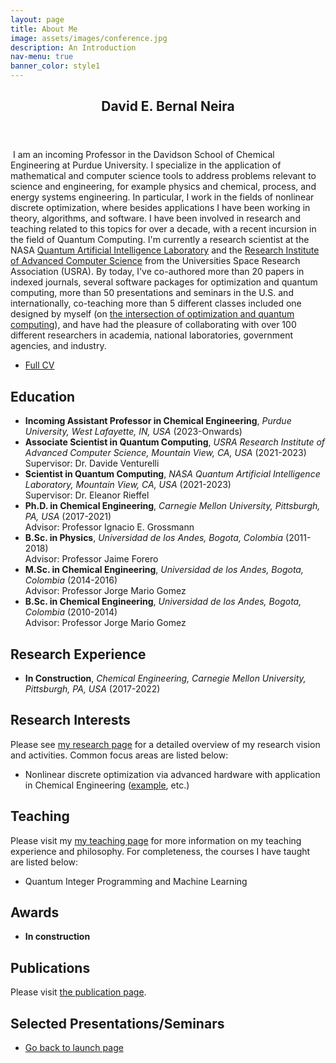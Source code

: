```yaml
---
layout: page
title: About Me
image: assets/images/conference.jpg
description: An Introduction
nav-menu: true
banner_color: style1
---
```


<section id="profile">
	<div class="inner">
        <header class="major">
			<h2>David E. Bernal Neira</h2>
		</header>
		<p><span class="image left"><img src="{% link assets/images/profile.png %}" alt="" /></span> I am an incoming Professor in the Davidson School of Chemical Engineering at Purdue University. I specialize in the application of mathematical and computer science tools to address problems relevant to science and engineering, for example physics and chemical, process, and energy systems engineering. In particular, I work in the fields of nonlinear discrete optimization, where besides applications I have been working in theory, algorithms, and software. I have been involved in research and teaching related to this topics for over a decade, with a recent incursion in the field of Quantum Computing. I'm currently a research scientist at the NASA <a href="https://www.nasa.gov/content/nasa-quantum-artificial-intelligence-laboratory-quail">Quantum Artificial Intelligence Laboratory</a> and the <a href="https://riacs.usra.edu/">Research Institute of Advanced Computer Science</a> from the Universities Space Research Association (USRA). By today, I've co-authored more than 20 papers in indexed journals, several software packages for optimization and quantum computing, more than 50 presentations and seminars in the U.S. and internationally, co-teaching more than 5 different classes included one designed by myself (on <a href="https://bernalde.github.io/QuIPML22/">the intersection of optimization and quantum computing</a>), and have had the pleasure of collaborating with over 100 different researchers in academia, national laboratories, government agencies, and industry.</p>
        <ul class="actions">
			<li><a href="files/cv.html" class="button icon fa-file">Full CV</a></li>
		</ul>
        <h2>Education</h2>
        <ul>
            <li><b>Incoming Assistant Professor in Chemical Engineering</b>, <i>Purdue University, West Lafayette, IN, USA</i> (2023-Onwards)<br/></li>
            <li><b>Associate Scientist in Quantum Computing</b>, <i>USRA Research Institute of Advanced Computer Science, Mountain View, CA, USA</i> (2021-2023)<br/>Supervisor: Dr. Davide Venturelli</li>
            <li><b>Scientist in Quantum Computing</b>, <i>NASA Quantum Artificial Intelligence Laboratory, Mountain View, CA, USA</i> (2021-2023)<br/>Supervisor: Dr. Eleanor Rieffel</li>
			<li><b>Ph.D. in Chemical Engineering</b>, <i>Carnegie Mellon University, Pittsburgh, PA, USA</i> (2017-2021)<br/>Advisor: Professor Ignacio E. Grossmann</li>
			<li><b>B.Sc. in Physics</b>, <i>Universidad de los Andes, Bogota, Colombia</i> (2011-2018)<br/> Advisor: Professor Jaime Forero</li>
			<li><b>M.Sc. in Chemical Engineering</b>, <i>Universidad de los Andes, Bogota, Colombia</i> (2014-2016)<br/> Advisor: Professor Jorge Mario Gomez</li>
			<li><b>B.Sc. in Chemical Engineering</b>, <i>Universidad de los Andes, Bogota, Colombia</i> (2010-2014)<br/> Advisor: Professor Jorge Mario Gomez</li>
		</ul>
        <h2>Research Experience</h2>
        <ul>
            <li><b>In Construction</b>, <i>Chemical Engineering, Carnegie Mellon University, Pittsburgh, PA, USA</i> (2017-2022)</li>
            <!-- <li><b>Post-Doctoral Associate</b>, <i>Chemical Engineering, Carnegie Mellon University, Pittsburgh, PA, USA</i> (2022-Present)</li>
			<li><b>Graduate Research Assistant</b>, <i>Chemical and Biological Engineering, University of Wisconsin-Madison, Madison, WI, USA</i> (2017-2022)</li>
			<li><b>Intern</b>, <i>Differentiating Technologies, ExxonMobil Research and Engineering, Spring, TX, USA</i> (2020)</li>
            <li><b>Intern</b>, <i>Optimization and Control, Pacific Northwest National Laboratory, Richland, WA, USA</i> (2019)</li>
            <li><b>Undergraduate Research Assistant</b>, <i>Chemical Engineering, Brigham Young University, Provo, UT, USA</i> (2013-2017)</li> -->
		</ul>
        <h2>Research Interests</h2>
        <p>Please see <a href="research.html">my research page</a> for a detailed overview of my research vision and activities. Common focus areas are listed below:</p>
        <ul>
            <li>Nonlinear discrete optimization via advanced hardware with application in Chemical Engineering (<a href="research/example.html">example</a>, etc.)</li>
            <!-- <li>Decision-making under uncertainty (stochastic optimization, <a href="research/rfo.html">random field optimization</a>, etc.)</li>
			<li>Data-science (<a href="research/neuralops.html">neural operators</a>, convolutional neural networks, etc.)</li>
			<li>Infinite-dimensional optimization (i.e., <a href="research/infiniteopt.html">InfiniteOpt</a>)</li>
            <li>Advanced control</li>
            <li><a href="research/compvis.html">Computer vision for process control</a></li>
            <li><a href="research/ree.html">Rare-earth element recovery</a></li>
            <li><a href="research/wildfire.html">Wildfire mitigation</a></li>
            <li><a href="research/energy.html">Energy systems</a></li> -->
		</ul>
        <h2>Teaching</h2>
        <p>Please visit my <a href="teaching.html">my teaching page</a> for more information on my teaching experience and philosophy. For completeness, the courses I have taught are listed below:</p>
        <ul>
            <li>Quantum Integer Programming and Machine Learning</li>
			<!-- <li>Chemical process modeling</li>
			<li>Organic chemistry</li>
            <li>Introduction to Julia, JuMP.jl, and InfiniteOpt.jl</li> -->
		</ul>
        <h2>Awards</h2>
        <ul>
            <li><b>In construction</b></li>
            <!-- <li><b>Plenary Speaker</b>, Computing & Systems Technology Division Plenary Session of the AICHE Annual Meeting (2022)</li>
			<li><b>Undergraduate Research Fellowship</b>, National Science Foundation (2016)</li>
            <li><b>Full Academic Scholarship</b>, Brigham Young University (2013 – 2017)</li>
            <li><b>Academic Scholarship</b>, Brigham Young University Chemical Engineering Department (2012)</li>
            <li><b>Masonic Academic Achievement Scholarship</b>, Yakima Masonic Lodge (2012))</li>
            <li><b>Eagle Scout</b>, Boy Scouts of America (2012)</li>
            <li><b>President’s List</b>, Yakima Valley Community College (2011 – 2012)</li> -->
		</ul>
        <h2>Publications</h2>
        <p>Please visit <a href="publications.html"> the publication page</a>.</p>
        <h2>Selected Presentations/Seminars</h2>
        <ul>
            <!-- TODO -->
            <!-- <li>"An Introduction to Process Systems Engineering with Applications in Energy and Disease Control", <i>University International Seminar at Universidad Nacional Micaela Bastidas de Apurímac</i>, Apurímac, Peru (2022)</li>
            <li>"Event Constrained Optimization", <i>The American Institute of Chemical Engineering (AICHE) Annual Meeting. Computing & Systems Technology Division Plenary</i>, Phoenix, AZ, USA (2022)</li>
            <li>"Modeling Infinite-Dimensional Optimization Problems with InfiniteOpt.jl", <i>UW-Madison Chemical and Biological Engineering Computational Seminar Series</i>, Madison, WI, USA (2022)</li> -->
		</ul>
	</div>
</section>

<section>
	<div class="inner">
		<ul class="actions">
    		<li><a href="/#launch" class="button icon fa-arrow-left">Go back to launch page</a></li>
		</ul>
	</div>
</section>
